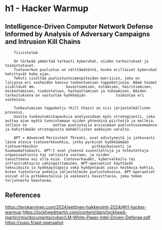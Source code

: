 # h1 - Hacker Warmup

## Intelligence-Driven Computer Network Defense Informed by Analysis of Adversary Campaigns and Intrusion Kill Chains
        Tiivistelmä
        
        On tärkeää ymmärtää tarkasti kyberuhat, niiden tarkoitukset ja toimintatavat. 
        Tietoverkon puolustus on välttämätöntä, koska erillaiset kyberuhat kehittyvät koko ajan.
        Teksti sisältää puolustustoimenpiteiden matriisin, joka on linjassa eri vaiheiden kanssa tunkeutumisen tappoketjussa. Nämä toimet sisältävät mm.              havaitsemisen, estämisen, häiritsemisen, heikentämisen, tiedusteluun, harhauttamisen ja tuhoamisen. Näiden tarkoituksena on vastustaa hyökkääjän              toimintaa eri vaiheissa.

        Tunkeutumisen tappoketju (Kill Chain) on siis järjestelmällinen prosessi.
        Useita tunkeutumistapauksia analysoidaan myös strategisesti, joka auttaa ajan myötä tunnistamaan niiden yhtenäisä piirteitä ja malleja. Jolloin se            auttaa puolustajia arvioimaan puolustusasemaansa ja kehittämään strategioita mahdollisten aukkojen varalta.

        APT = Advanced Persistent Threats, ovat edistyneitä ja jatkuvasti läsnä olevia tietoverkkouhkia, jotka pyrkivät hyökkäämään tietoverkkoihin                         pitkäaikaisesti ja huomaamattomasti. APT:t ovat yleensä suunniteltuja ja toteutettuja organisaatioita tai valtioita vastaan, ja niiden                     tavoitteena voi olla esim. tietovarkaudet, kybervalkoilu tai infrastruktuurin vahingoittaminen. APT-operaatiot käyttävät tekniikoita ja hyökkäystapoja sekä hyödyntävät usein heikkoja kohtia, kuten tietoturva aukkoja järjestelmien puolustuksessa. APT-operaatiot voivat olla pitkäkestoisia ja vaikeasti havaittavia, joka tekee torjunnasta haastavaa.


        

 








## References
https://terokarvinen.com/2024/eettinen-hakkerointi-2024/#h1-hacker-warmup
https://lockheedmartin.com/content/dam/lockheed-martin/rms/documents/cyber/LM-White-Paper-Intel-Driven-Defense.pdf
https://supo.fi/apt-operaatiot
